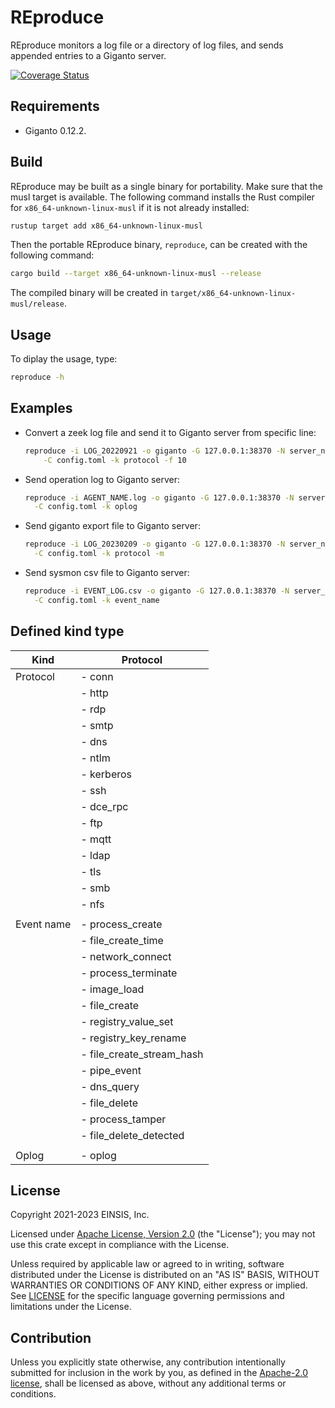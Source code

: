 # REproduce

REproduce monitors a log file or a directory of log files, and sends appended
entries to a Giganto server.

[![Coverage Status](https://codecov.io/gh/aicers/reproduce/branch/main/graph/badge.svg?token=2P7VSZ1KFV)](https://codecov.io/gh/aicers/reproduce)

## Requirements

* Giganto 0.12.2.

## Build

REproduce may be built as a single binary for portability. Make sure that the
musl target is available. The following command installs the Rust compiler for
`x86_64-unknown-linux-musl` if it is not already installed:

```sh
rustup target add x86_64-unknown-linux-musl
```

Then the portable REproduce binary, `reproduce`, can be created with the
following command:

```sh
cargo build --target x86_64-unknown-linux-musl --release
```

The compiled binary will be created in
`target/x86_64-unknown-linux-musl/release`.

## Usage

To diplay the usage, type:

```sh
reproduce -h
```

## Examples

* Convert a zeek log file and send it to Giganto server from specific line:

  ```sh
  reproduce -i LOG_20220921 -o giganto -G 127.0.0.1:38370 -N server_name \
      -C config.toml -k protocol -f 10
  ```

* Send operation log to Giganto server:

  ```sh
  reproduce -i AGENT_NAME.log -o giganto -G 127.0.0.1:38370 -N server_name \
    -C config.toml -k oplog
  ```

* Send giganto export file to Giganto server:

  ```sh
  reproduce -i LOG_20230209 -o giganto -G 127.0.0.1:38370 -N server_name \
    -C config.toml -k protocol -m
  ```

* Send sysmon csv file to Giganto server:

  ```sh
  reproduce -i EVENT_LOG.csv -o giganto -G 127.0.0.1:38370 -N server_name \
    -C config.toml -k event_name
  ```

## Defined kind type

| Kind | Protocol |
| --- | --- |
| Protocol | - conn |
|| - http |
|| - rdp |
|| - smtp |
|| - dns |
|| - ntlm |
|| - kerberos |
|| - ssh |
|| - dce_rpc |
|| - ftp |
|| - mqtt |
|| - ldap |
|| - tls |
|| - smb |
|| - nfs |
| | |
| Event name | - process_create |
|| - file_create_time |
|| - network_connect |
|| - process_terminate |
|| - image_load |
|| - file_create |
|| - registry_value_set |
|| - registry_key_rename |
|| - file_create_stream_hash |
|| - pipe_event |
|| - dns_query |
|| - file_delete |
|| - process_tamper |
|| - file_delete_detected |
| | |
| Oplog | - oplog |

## License

Copyright 2021-2023 EINSIS, Inc.

Licensed under [Apache License, Version 2.0][apache-license] (the "License");
you may not use this crate except in compliance with the License.

Unless required by applicable law or agreed to in writing, software distributed
under the License is distributed on an "AS IS" BASIS, WITHOUT WARRANTIES OR
CONDITIONS OF ANY KIND, either express or implied. See [LICENSE](LICENSE) for
the specific language governing permissions and limitations under the License.

## Contribution

Unless you explicitly state otherwise, any contribution intentionally submitted
for inclusion in the work by you, as defined in the [Apache-2.0
license][apache-license], shall be licensed as above, without any additional
terms or conditions.

[apache-license]: http://www.apache.org/licenses/LICENSE-2.0
